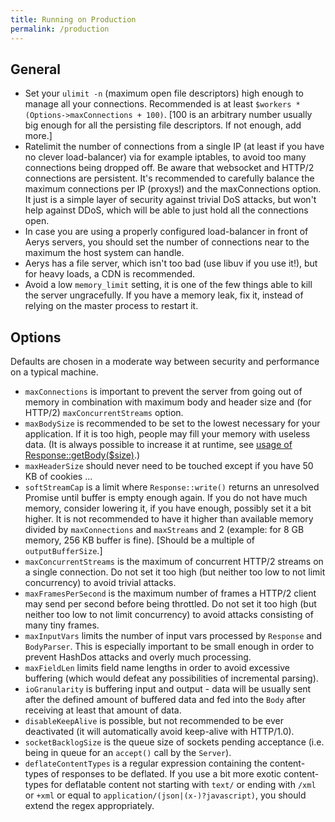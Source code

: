 ```yaml
---
title: Running on Production
permalink: /production
---
```

## General

- Set your `ulimit -n` (maximum open file descriptors) high enough to manage all your connections. Recommended is at least `$workers * (Options->maxConnections + 100)`. [100 is an arbitrary number usually big enough for all the persisting file descriptors. If not enough, add more.]
- Ratelimit the number of connections from a single IP (at least if you have no clever load-balancer) via for example iptables, to avoid too many connections being dropped off. Be aware that websocket and HTTP/2 connections are persistent. It's recommended to carefully balance the maximum connections per IP (proxys!) and the maxConnections option. It just is a simple layer of security against trivial DoS attacks, but won't help against DDoS, which will be able to just hold all the connections open.
- In case you are using a properly configured load-balancer in front of Aerys servers, you should set the number of connections near to the maximum the host system can handle.
- Aerys has a file server, which isn't too bad (use libuv if you use it!), but for heavy loads, a CDN is recommended.
- Avoid a low `memory_limit` setting, it is one of the few things able to kill the server ungracefully. If you have a memory leak, fix it, instead of relying on the master process to restart it.

## Options

Defaults are chosen in a moderate way between security and performance on a typical machine.

- `maxConnections` is important to prevent the server from going out of memory in combination with maximum body and header size and (for HTTP/2) `maxConcurrentStreams` option.
- `maxBodySize` is recommended to be set to the lowest necessary for your application. If it is too high, people may fill your memory with useless data. (It is always possible to increase it at runtime, see [usage of Response::getBody($size)](body.html).)
- `maxHeaderSize` should never need to be touched except if you have 50 KB of cookies ...
- `softStreamCap` is a limit where `Response::write()` returns an unresolved Promise until buffer is empty enough again. If you do not have much memory, consider lowering it, if you have enough, possibly set it a bit higher. It is not recommended to have it higher than available memory divided by `maxConnections` and `maxStreams` and 2 (example: for 8 GB memory, 256 KB buffer is fine). [Should be a multiple of `outputBufferSize`.]
- `maxConcurrentStreams` is the maximum of concurrent HTTP/2 streams on a single connection. Do not set it too high (but neither too low to not limit concurrency) to avoid trivial attacks.
- `maxFramesPerSecond` is the maximum number of frames a HTTP/2 client may send per second before being throttled. Do not set it too high (but neither too low to not limit concurrency) to avoid attacks consisting of many tiny frames.
- `maxInputVars` limits the number of input vars processed by `Response` and `BodyParser`. This is especially important to be small enough in order to prevent HashDos attacks and overly much processing.
- `maxFieldLen` limits field name lengths in order to avoid excessive buffering (which would defeat any possibilities of incremental parsing).
- `ioGranularity` is buffering input and output - data will be usually sent after the defined amount of buffered data and fed into the `Body` after receiving at least that amount of data.
- `disableKeepAlive` is possible, but not recommended to be ever deactivated (it will automatically avoid keep-alive with HTTP/1.0).
- `socketBacklogSize` is the queue size of sockets pending acceptance (i.e. being in queue for an `accept()` call by the `Server`).
- `deflateContentTypes` is a regular expression containing the content-types of responses to be deflated. If you use a bit more exotic content-types for deflatable content not starting with `text/` or ending with `/xml` or `+xml` or equal to `application/(json|(x-)?javascript)`, you should extend the regex appropriately.